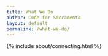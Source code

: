 ```yaml
---
title: What We Do
author: Code for Sacramento
layout: default
permalink: /what-we-do/
---
```


{% include about/connecting.html %}
